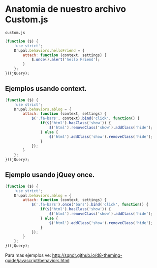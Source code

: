 # Anatomia de nuestro archivo Custom.js

`custom.js`

```javascript
(function ($) {
    'use strict';
    Drupal.behaviors.helloFriend = {
        attach: function (context, settings) {
            $.once().alert('hello Friend');
        }
    };
})(jQuery);
```

## Ejemplos usando context.

```javascript
(function ($) {
    'use strict';
    Drupal.behaviors.ablog = {
        attach: function (context, settings) {
            $('.fa-bars', context).bind('click', function() {
                if($('html').hasClass('show')) {
                    $('html').removeClass('show').addClass('hide');
                } else {
                    $('html').addClass('show').removeClass('hide');
                }
            });
        }
    };
})(jQuery);
```

## Ejemplo usando jQuey once.

```javascript
(function ($) {
    'use strict';
    Drupal.behaviors.ablog = {
        attach: function (context, settings) {
            $('.fa-bars').once('bars').bind('click', function() {
                if($('html').hasClass('show')) {
                    $('html').removeClass('show').addClass('hide');
                } else {
                    $('html').addClass('show').removeClass('hide');
                }
            });
        }
    };
})(jQuery);
```

Para mas ejemplos ve: http://sqndr.github.io/d8-theming-guide/javascript/behaviors.html
